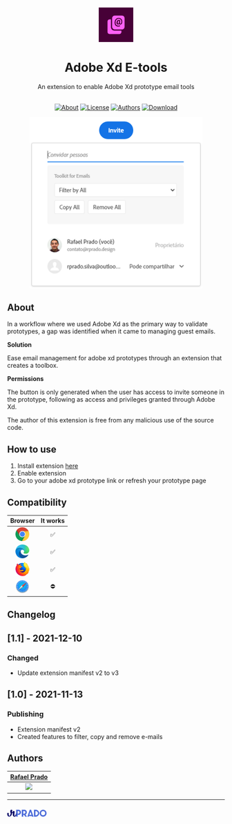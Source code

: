 <br>

<div align="center">
    <img src=".github/icon.png" alt="Logo Repo" width="80">
    <h1>
      Adobe Xd E-tools
    </h1>
    An extension to enable Adobe Xd prototype email tools
</div>

<br>
<div align="center">

[![About](https://img.shields.io/badge/-About-470137)](#about)
[![License](https://img.shields.io/badge/-License-470137)](/LICENSE)
[![Authors](https://img.shields.io/badge/-Author-470137)](#authors)
[![Download](https://img.shields.io/badge/-Download-FE62F5)](https://chrome.google.com/webstore/detail/adobe-xd-e-tools/dpbkhbpcahphenpdohcacldcfjejonoc/)

<img src=".github/example.png" alt="example" width="400">

</div>

## About

In a workflow where we used Adobe Xd as the primary way to validate prototypes, a gap was identified when it came to managing guest emails.

**Solution**

Ease email management for adobe xd prototypes through an extension that creates a toolbox.

**Permissions**

The button is only generated when the user has access to invite someone in the prototype, following as access and privileges granted through Adobe Xd.

The author of this extension is free from any malicious use of the source code.

## How to use

1. Install extension [here](https://chrome.google.com/webstore/detail/adobe-xd-e-tools/dpbkhbpcahphenpdohcacldcfjejonoc/)
2. Enable extension
3. Go to your adobe xd prototype link or refresh your prototype page

## Compatibility

|                  Browser                   | It works |
| :----------------------------------------: | :------: |
| <img src=".github/chrome.png" width="32">  |    ✅    |
|  <img src=".github/edge.png" width="32">   |    ✅    |
| <img src=".github/firefox.png" width="32"> |    ✅    |
| <img src=".github/safari.png" width="32">  |    ⛔    |

## Changelog

## [1.1] - 2021-12-10

### Changed

- Update extension manifest v2 to v3

## [1.0] - 2021-11-13

### Publishing

- Extension manifest v2
- Created features to filter, copy and remove e-mails

## Authors

|      [Rafael Prado](http://www.github.com/rpradosilva)      |
| :---------------------------------------------------------: |
| ![](https://avatars2.githubusercontent.com/u/22681977?s=80) |

---

### [<img alt="Logo RPrado" src="https://raw.githubusercontent.com/rpradosilva/rpradosilva/master/.github/logo-rprado.png" width="91px" />](http://rprado.design)
